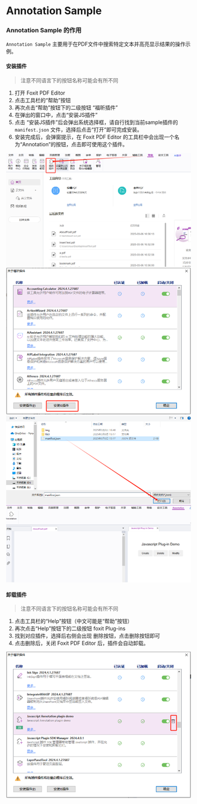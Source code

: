 # Annotation Sample

### Annotation Sample 的作用
`Annotation Sample` 主要用于在PDF文件中搜索特定文本并高亮显示结果的操作示例。

#### 安装插件
> 注意不同语言下的按钮名称可能会有所不同
1. 打开 Foxit PDF Editor
2. 点击工具栏的“帮助”按钮
3. 再次点击“帮助”按钮下的二级按钮 “福昕插件”
4. 在弹出的窗口中，点击“安装JS插件”
5. 点击 “安装JS插件”后会弹出系统选择框，请自行找到当前sample插件的`manifest.json` 文件，选择后点击“打开”即可完成安装。
6. 安装完成后，会弹窗提示，在 Foxit PDF Editor 的工具栏中会出现一个名为“Annotation”的按钮，点击即可使用这个插件。

![alt text](./img/1.png)
![alt text](./img/2.png)
![alt text](./img/3.png)
![alt text](./img/4.png)

#### 卸载插件
> 注意不同语言下的按钮名称可能会有所不同
1. 点击工具栏的“Help”按钮（中文可能是“帮助”按钮）
2. 再次点击“Help”按钮下的二级按钮 foxit Plug-ins
3. 找到对应插件，选择后右侧会出现 删除按钮，点击删除按钮即可
4. 点击删除后，关闭 Foxit PDF Editor 后，插件会自动卸载。

![alt text](./img/5.png)